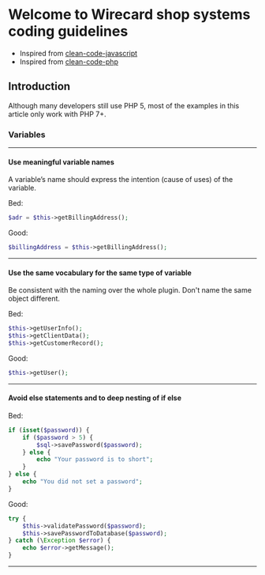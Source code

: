 # Welcome to Wirecard shop systems coding guidelines

+ Inspired from [clean-code-javascript](https://github.com/ryanmcdermott/clean-code-javascript)
+ Inspired from [clean-code-php](https://github.com/jupeter/clean-code-php)

## Introduction

Although many developers still use PHP 5, most of the examples in this article only work with PHP 7+.

### Variables
___

#### Use meaningful variable names
A variable’s name should express the intention (cause of uses) of the variable.

Bed:
```php
$adr = $this->getBillingAddress();
```

Good:
```php
$billingAddress = $this->getBillingAddress();
```
___

#### Use the same vocabulary for the same type of variable
Be consistent with the naming over the whole plugin. Don't name the same object different.

Bed:
```php
$this->getUserInfo();
$this->getClientData();
$this->getCustomerRecord();
```

Good:
```php
$this->getUser();
```
___

#### Avoid else statements and to deep nesting of if else

Bed:
```php
if (isset($password)) {
    if ($password > 5) {
        $sql->savePassword($password);
    } else {
        echo "Your password is to short";
    }
} else {
    echo "You did not set a password";
}
```

Good:
```php
try {
    $this->validatePassword($password);
    $this->savePasswordToDatabase($password);
} catch (\Exception $error) {
    echo $error->getMessage();
}
```
___
